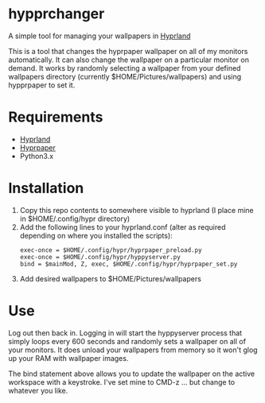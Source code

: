 # hypprchanger
A simple tool for managing your wallpapers in [Hyprland](https://github.com/hyprwm/Hyprland)

This is a tool that changes the hyprpaper wallpaper on all of my monitors automatically.  It can also change the wallpaper on a particular monitor on demand.  It works by randomly selecting a wallpaper from your defined wallpapers directory (currently $HOME/Pictures/wallpapers) and using hypprpaper to set it. 

# Requirements
* [Hyprland](https://github.com/hyprwm/Hyprland)
* [Hyprpaper](https://github.com/hyprwm/hyprpaper)
* Python3.x

# Installation
1. Copy this repo contents to somewhere visible to hyprland (I place mine in $HOME/.config/hypr directory)
2. Add the following lines to your hyprland.conf (alter as required depending on where you installed the scripts):
   ```
   exec-once = $HOME/.config/hypr/hyprpaper_preload.py
   exec-once = $HOME/.config/hypr/hyppyserver.py
   bind = $mainMod, Z, exec, $HOME/.config/hypr/hyprpaper_set.py
   ```
3. Add desired wallpapers to $HOME/Pictures/wallpapers


# Use
Log out then back in.  Logging in will start the hyppyserver process that simply loops every 600 seconds and randomly sets a wallpaper on all of your monitors.  It does unload your wallpapers from memory so it won't glog up your RAM with wallpaper images.  

The bind statement above allows you to update the wallpaper on the active workspace with a keystroke.  I've set mine to CMD-z ... but change to whatever you like.



